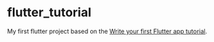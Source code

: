 # flutter_tutorial

My first flutter project based on the [Write your first Flutter app tutorial](https://flutter.dev/docs/get-started/codelab).
